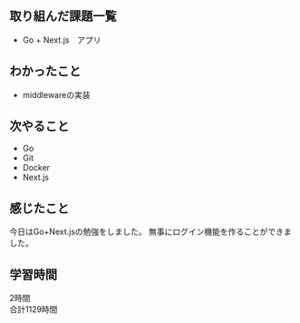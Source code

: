 ## 取り組んだ課題一覧
- Go + Next.js　アプリ

## わかったこと
- middlewareの実装

## 次やること
- Go
- Git
- Docker
- Next.js

## 感じたこと
今日はGo+Next.jsの勉強をしました。
無事にログイン機能を作ることができました。


## 学習時間
2時間<br />
合計1129時間
